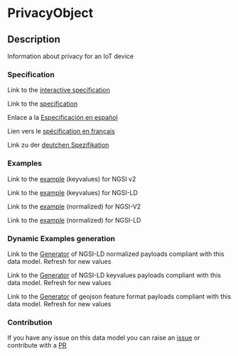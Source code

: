 # PrivacyObject

## Description 

Information about privacy for an IoT device
### Specification

Link to the [interactive specification](https://swagger.lab.fiware.org/?url=https://github.com/smart-data-models/dataModel.Device/blob/master/PrivacyObject/swagger.yaml)

Link to the [specification](https://github.com/smart-data-models/dataModel.Device/blob/master/PrivacyObject/doc/spec.md)

Enlace a la [Especificación en español](https://github.com/smart-data-models/dataModel.Device/blob/master/PrivacyObject/doc/spec_ES.md)

Lien vers le [spécification en français](https://github.com/smart-data-models/dataModel.Device/blob/master/PrivacyObject/doc/spec_FR.md)

Link zu der [deutchen Spezifikation](https://github.com/smart-data-models/dataModel.Device/blob/master/PrivacyObject/doc/spec_DE.md)
### Examples

Link to the [example](https://github.com/smart-data-models/dataModel.Device/blob/master/PrivacyObject/examples/example.json) (keyvalues) for NGSI v2

Link to the [example](https://github.com/smart-data-models/dataModel.Device/blob/master/PrivacyObject/examples/example.jsonld) (keyvalues) for NGSI-LD

Link to the [example](https://github.com/smart-data-models/dataModel.Device/blob/master/PrivacyObject/examples/example-normalized.json) (normalized) for NGSI-V2

Link to the [example](https://github.com/smart-data-models/dataModel.Device/blob/master/PrivacyObject/examples/example-normalized.jsonld) (normalized) for NGSI-LD
### Dynamic Examples generation

Link to the [Generator](https://smartdatamodels.org/extra/ngsi-ld_generator_v0.92.php?schemaUrl=https://raw.githubusercontent.com/smart-data-models/dataModel.Device/master/PrivacyObject/schema.json&email=info@smartdatamodels.org) of NGSI-LD normalized payloads compliant with this data model. Refresh for new values

Link to the [Generator](https://smartdatamodels.org/extra/ngsi-ld_generator_keyvalues_v0.92.php?schemaUrl=https://raw.githubusercontent.com/smart-data-models/dataModel.Device/master/PrivacyObject/schema.json&email=info@smartdatamodels.org) of NGSI-LD keyvalues payloads compliant with this data model. Refresh for new values

Link to the [Generator](https://smartdatamodels.org/extra/geojson_features_generator_v1.0.php?schemaUrl=https://raw.githubusercontent.com/smart-data-models/dataModel.Device/master/PrivacyObject/schema.json&email=info@smartdatamodels.org) of geojson feature format payloads compliant with this data model. Refresh for new values
### Contribution

 If you have any issue on this data model you can raise an [issue](https://github.com/smart-data-models/dataModel.Device/issues)  or contribute with a [PR](https://github.com/smart-data-models/dataModel.Device/pulls)